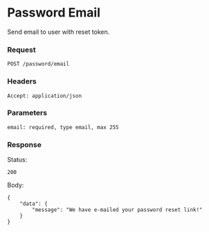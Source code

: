 # Password Email
Send email to user with reset token.

### Request
```
POST /password/email
```

### Headers
```
Accept: application/json
```

### Parameters
```
email: required, type email, max 255
```

### Response
Status:
```
200
```
Body:
```
{
    "data": {
        "message": "We have e-mailed your password reset link!"
    }
}
```